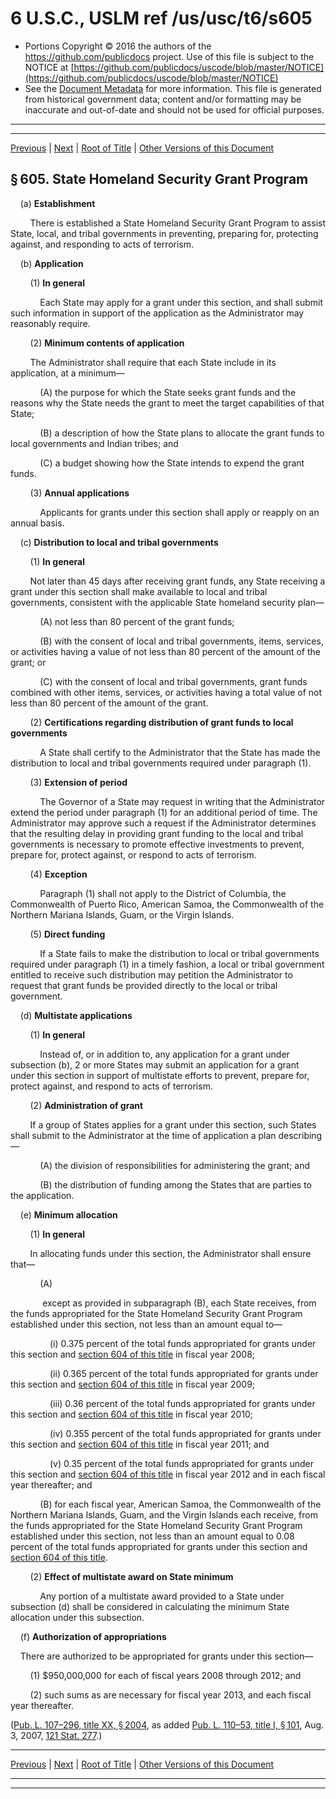 ---
---

# 6 U.S.C., USLM ref /us/usc/t6/s605

* Portions Copyright © 2016 the authors of the https://github.com/publicdocs project.
  Use of this file is subject to the NOTICE at [https://github.com/publicdocs/uscode/blob/master/NOTICE](https://github.com/publicdocs/uscode/blob/master/NOTICE)
* See the [Document Metadata](././../../../../../..//README.md) for more information.
  This file is generated from historical government data; content and/or formatting may be inaccurate and out-of-date and should not be used for official purposes.

----------
----------

[Previous](./../../../../../..//us/usc/t6/ch1/schXV/ptA/m__us_usc_t6_s604.md) | [Next](./../../../../../..//us/usc/t6/ch1/schXV/ptA/m__us_usc_t6_s606.md) | [Root of Title](./../../../../../../) | [Other Versions of this Document](https://publicdocs.github.io/go/links?ns=uslm&ref=%2Fus%2Fusc%2Ft6%2Fs605)

## § 605. State Homeland Security Grant Program

    (a) __Establishment__ 

        There is established a State Homeland Security Grant Program to assist State, local, and tribal governments in preventing, preparing for, protecting against, and responding to acts of terrorism.

    (b) __Application__ 

        (1) __In general__ 

            Each State may apply for a grant under this section, and shall submit such information in support of the application as the Administrator may reasonably require.

        (2) __Minimum contents of application__ 

        The Administrator shall require that each State include in its application, at a minimum—

            (A) the purpose for which the State seeks grant funds and the reasons why the State needs the grant to meet the target capabilities of that State;

            (B) a description of how the State plans to allocate the grant funds to local governments and Indian tribes; and

            (C) a budget showing how the State intends to expend the grant funds.

        (3) __Annual applications__ 

            Applicants for grants under this section shall apply or reapply on an annual basis.

    (c) __Distribution to local and tribal governments__ 

        (1) __In general__ 

        Not later than 45 days after receiving grant funds, any State receiving a grant under this section shall make available to local and tribal governments, consistent with the applicable State homeland security plan—

            (A) not less than 80 percent of the grant funds;

            (B) with the consent of local and tribal governments, items, services, or activities having a value of not less than 80 percent of the amount of the grant; or

            (C) with the consent of local and tribal governments, grant funds combined with other items, services, or activities having a total value of not less than 80 percent of the amount of the grant.

        (2) __Certifications regarding distribution of grant funds to local governments__ 

            A State shall certify to the Administrator that the State has made the distribution to local and tribal governments required under paragraph (1).

        (3) __Extension of period__ 

            The Governor of a State may request in writing that the Administrator extend the period under paragraph (1) for an additional period of time. The Administrator may approve such a request if the Administrator determines that the resulting delay in providing grant funding to the local and tribal governments is necessary to promote effective investments to prevent, prepare for, protect against, or respond to acts of terrorism.

        (4) __Exception__ 

            Paragraph (1) shall not apply to the District of Columbia, the Commonwealth of Puerto Rico, American Samoa, the Commonwealth of the Northern Mariana Islands, Guam, or the Virgin Islands.

        (5) __Direct funding__ 

            If a State fails to make the distribution to local or tribal governments required under paragraph (1) in a timely fashion, a local or tribal government entitled to receive such distribution may petition the Administrator to request that grant funds be provided directly to the local or tribal government.

    (d) __Multistate applications__ 

        (1) __In general__ 

            Instead of, or in addition to, any application for a grant under subsection (b), 2 or more States may submit an application for a grant under this section in support of multistate efforts to prevent, prepare for, protect against, and respond to acts of terrorism.

        (2) __Administration of grant__ 

        If a group of States applies for a grant under this section, such States shall submit to the Administrator at the time of application a plan describing—

            (A) the division of responsibilities for administering the grant; and

            (B) the distribution of funding among the States that are parties to the application.

    (e) __Minimum allocation__ 

        (1) __In general__ 

        In allocating funds under this section, the Administrator shall ensure that—

            (A)

             except as provided in subparagraph (B), each State receives, from the funds appropriated for the State Homeland Security Grant Program established under this section, not less than an amount equal to—

                (i) 0.375 percent of the total funds appropriated for grants under this section and [section 604 of this title][/us/usc/t6/s604] in fiscal year 2008;

                (ii) 0.365 percent of the total funds appropriated for grants under this section and [section 604 of this title][/us/usc/t6/s604] in fiscal year 2009;

                (iii) 0.36 percent of the total funds appropriated for grants under this section and [section 604 of this title][/us/usc/t6/s604] in fiscal year 2010;

                (iv) 0.355 percent of the total funds appropriated for grants under this section and [section 604 of this title][/us/usc/t6/s604] in fiscal year 2011; and

                (v) 0.35 percent of the total funds appropriated for grants under this section and [section 604 of this title][/us/usc/t6/s604] in fiscal year 2012 and in each fiscal year thereafter; and

            (B) for each fiscal year, American Samoa, the Commonwealth of the Northern Mariana Islands, Guam, and the Virgin Islands each receive, from the funds appropriated for the State Homeland Security Grant Program established under this section, not less than an amount equal to 0.08 percent of the total funds appropriated for grants under this section and [section 604 of this title][/us/usc/t6/s604].

        (2) __Effect of multistate award on State minimum__ 

            Any portion of a multistate award provided to a State under subsection (d) shall be considered in calculating the minimum State allocation under this subsection.

    (f) __Authorization of appropriations__ 

    There are authorized to be appropriated for grants under this section—

        (1) $950,000,000 for each of fiscal years 2008 through 2012; and

        (2) such sums as are necessary for fiscal year 2013, and each fiscal year thereafter.

([Pub. L. 107–296, title XX, § 2004][/us/pl/107/296/s2004], as added [Pub. L. 110–53, title I, § 101][/us/pl/110/53/s101], Aug. 3, 2007, [121 Stat. 277][/us/stat/121/277].)

----------

[Previous](./../../../../../..//us/usc/t6/ch1/schXV/ptA/m__us_usc_t6_s604.md) | [Next](./../../../../../..//us/usc/t6/ch1/schXV/ptA/m__us_usc_t6_s606.md) | [Root of Title](./../../../../../../) | [Other Versions of this Document](https://publicdocs.github.io/go/links?ns=uslm&ref=%2Fus%2Fusc%2Ft6%2Fs605)

----------
----------

[/us/usc/t6/s604]: https://publicdocs.github.io/go/links?ns=uslm&ref=%2Fus%2Fusc%2Ft6%2Fs604
[/us/usc/t6/s604]: https://publicdocs.github.io/go/links?ns=uslm&ref=%2Fus%2Fusc%2Ft6%2Fs604
[/us/usc/t6/s604]: https://publicdocs.github.io/go/links?ns=uslm&ref=%2Fus%2Fusc%2Ft6%2Fs604
[/us/usc/t6/s604]: https://publicdocs.github.io/go/links?ns=uslm&ref=%2Fus%2Fusc%2Ft6%2Fs604
[/us/usc/t6/s604]: https://publicdocs.github.io/go/links?ns=uslm&ref=%2Fus%2Fusc%2Ft6%2Fs604
[/us/usc/t6/s604]: https://publicdocs.github.io/go/links?ns=uslm&ref=%2Fus%2Fusc%2Ft6%2Fs604
[/us/pl/107/296/s2004]: https://publicdocs.github.io/go/links?ns=uslm&ref=%2Fus%2Fpl%2F107%2F296%2Fs2004
[/us/pl/110/53/s101]: https://publicdocs.github.io/go/links?ns=uslm&ref=%2Fus%2Fpl%2F110%2F53%2Fs101
[/us/stat/121/277]: https://publicdocs.github.io/go/links?ns=uslm&ref=%2Fus%2Fstat%2F121%2F277



